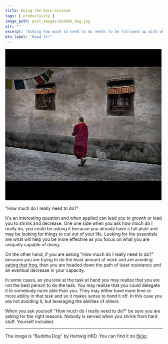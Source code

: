 ```yaml
---
title: Doing the bare minimum
tags: [ productivity ]
image_path: post_images/buddah_dog.jpg
alt: ""
excerpt: "Asking how much to need to do needs to be followed up with why you are asking that question in the first place."
btn_label: "Read it!"
---
```

![spiritual][image]

"How much do I really need to do?"

It's an interesting question and when applied can lead you to growth or lead you to shrink and decrease. One one side when you ask how much do I really do, you could be asking it because you already have a full plate and may be looking for things to cut out of your life. Looking for the essentials are what will help you be more effective as you focus on what you are uniquely capable of doing.

On the other hand, if you are asking "How much do I really need to do?" because you are trying to do the least amount of work and are avoiding [eating that frog][frog], then you are headed down the path of least resistance and an eventual decrease in your capacity.

In some cases, as you look at the task at hand you may realize that you are not the best person to do the task. You may realize that you could delegate it to somebody more able than you. They may either have more time or more ability in that task and so it makes sense to hand it off. In this case you are not avoiding it, but leveraging the abilities of others

When you ask yourself "How much do I really need to do?" be sure you are asking for the right reasons. Nobody is served when you shrink from hard stuff. Yourself included.

---
The image is "Buddha Dog" by Hartwig HKD. You can find it on [flickr][flickr].

[image]: /images/post_images/buddah_dog.jpg
[flickr]: https://www.flickr.com/photos/h-k-d/4354787874

[frog]: http://www.amazon.com/dp/1583762027/?tag=digitalbias-20